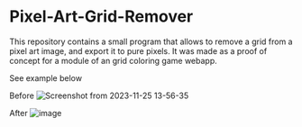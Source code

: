 # Pixel-Art-Grid-Remover

This repository contains a small program that allows to remove a grid from a pixel art image, and export it to pure pixels.
It was made as a proof of concept for a module of an grid coloring game webapp.

See example below

Before
![Screenshot from 2023-11-25 13-56-35](https://github.com/goodtimeswithpaul/Pixel-Art-Grid-Remover/assets/152006920/fe35e580-56c7-4789-9f43-df2fdeb448ac)

After
![image](https://github.com/goodtimeswithpaul/Pixel-Art-Grid-Remover/assets/152006920/d54c38c7-3c9b-4ae0-98c1-d56b756e85e0)



